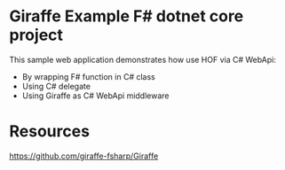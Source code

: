 # Giraffe Example F# dotnet core project

This sample web application demonstrates how use HOF via C# WebApi:
 * By wrapping F# function in C# class
 * Using C# delegate
 * Using Giraffe as C# WebApi middleware

# Resources

https://github.com/giraffe-fsharp/Giraffe

